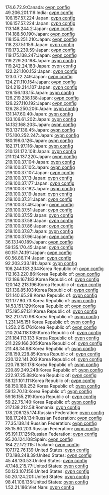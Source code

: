 174.6.72.9:Canada: [ovpn config](vpn/174_6_72_9.ovpn)  
49.206.201.116:India: [ovpn config](vpn/49_206_201_116.ovpn)  
106.157.57.224:Japan: [ovpn config](vpn/106_157_57_224.ovpn)  
106.157.57.224:Japan: [ovpn config](vpn/106_157_57_224.ovpn)  
113.148.244.2:Japan: [ovpn config](vpn/113_148_244_2.ovpn)  
114.188.50.190:Japan: [ovpn config](vpn/114_188_50_190.ovpn)  
118.156.251.210:Japan: [ovpn config](vpn/118_156_251_210.ovpn)  
118.237.51.159:Japan: [ovpn config](vpn/118_237_51_159.ovpn)  
119.173.239.59:Japan: [ovpn config](vpn/119_173_239_59.ovpn)  
119.175.138.247:Japan: [ovpn config](vpn/119_175_138_247.ovpn)  
119.229.20.198:Japan: [ovpn config](vpn/119_229_20_198.ovpn)  
119.242.24.183:Japan: [ovpn config](vpn/119_242_24_183.ovpn)  
122.221.100.152:Japan: [ovpn config](vpn/122_221_100_152.ovpn)  
123.0.72.249:Japan: [ovpn config](vpn/123_0_72_249.ovpn)  
124.211.110.154:Japan: [ovpn config](vpn/124_211_110_154.ovpn)  
124.219.214.107:Japan: [ovpn config](vpn/124_219_214_107.ovpn)  
126.156.133.15:Japan: [ovpn config](vpn/126_156_133_15.ovpn)  
126.219.238.138:Japan: [ovpn config](vpn/126_219_238_138.ovpn)  
126.227.110.192:Japan: [ovpn config](vpn/126_227_110_192.ovpn)  
126.28.250.206:Japan: [ovpn config](vpn/126_28_250_206.ovpn)  
131.147.60.40:Japan: [ovpn config](vpn/131_147_60_40.ovpn)  
133.106.61.202:Japan: [ovpn config](vpn/133_106_61_202.ovpn)  
14.132.168.203:Japan: [ovpn config](vpn/14_132_168_203.ovpn)  
153.137.136.45:Japan: [ovpn config](vpn/153_137_136_45.ovpn)  
175.100.252.247:Japan: [ovpn config](vpn/175_100_252_247.ovpn)  
180.196.0.126:Japan: [ovpn config](vpn/180_196_0_126.ovpn)  
182.171.97.116:Japan: [ovpn config](vpn/182_171_97_116.ovpn)  
210.131.172.108:Japan: [ovpn config](vpn/210_131_172_108.ovpn)  
211.124.137.220:Japan: [ovpn config](vpn/211_124_137_220.ovpn)  
219.100.37.104:Japan: [ovpn config](vpn/219_100_37_104.ovpn)  
219.100.37.105:Japan: [ovpn config](vpn/219_100_37_105.ovpn)  
219.100.37.107:Japan: [ovpn config](vpn/219_100_37_107.ovpn)  
219.100.37.13:Japan: [ovpn config](vpn/219_100_37_13.ovpn)  
219.100.37.177:Japan: [ovpn config](vpn/219_100_37_177.ovpn)  
219.100.37.182:Japan: [ovpn config](vpn/219_100_37_182.ovpn)  
219.100.37.19:Japan: [ovpn config](vpn/219_100_37_19.ovpn)  
219.100.37.31:Japan: [ovpn config](vpn/219_100_37_31.ovpn)  
219.100.37.49:Japan: [ovpn config](vpn/219_100_37_49.ovpn)  
219.100.37.51:Japan: [ovpn config](vpn/219_100_37_51.ovpn)  
219.100.37.55:Japan: [ovpn config](vpn/219_100_37_55.ovpn)  
219.100.37.58:Japan: [ovpn config](vpn/219_100_37_58.ovpn)  
219.100.37.86:Japan: [ovpn config](vpn/219_100_37_86.ovpn)  
219.100.37.87:Japan: [ovpn config](vpn/219_100_37_87.ovpn)  
219.100.37.96:Japan: [ovpn config](vpn/219_100_37_96.ovpn)  
36.13.140.189:Japan: [ovpn config](vpn/36_13_140_189.ovpn)  
59.135.170.45:Japan: [ovpn config](vpn/59_135_170_45.ovpn)  
60.151.74.191:Japan: [ovpn config](vpn/60_151_74_191.ovpn)  
60.56.86.114:Japan: [ovpn config](vpn/60_56_86_114.ovpn)  
92.203.233.181:Japan: [ovpn config](vpn/92_203_233_181.ovpn)  
106.244.133.234:Korea Republic of: [ovpn config](vpn/106_244_133_234.ovpn)  
112.163.220.86:Korea Republic of: [ovpn config](vpn/112_163_220_86.ovpn)  
112.186.167.183:Korea Republic of: [ovpn config](vpn/112_186_167_183.ovpn)  
120.142.213.196:Korea Republic of: [ovpn config](vpn/120_142_213_196.ovpn)  
121.136.85.103:Korea Republic of: [ovpn config](vpn/121_136_85_103.ovpn)  
121.140.65.28:Korea Republic of: [ovpn config](vpn/121_140_65_28.ovpn)  
121.177.80.73:Korea Republic of: [ovpn config](vpn/121_177_80_73.ovpn)  
14.53.151.129:Korea Republic of: [ovpn config](vpn/14_53_151_129.ovpn)  
175.195.97.131:Korea Republic of: [ovpn config](vpn/175_195_97_131.ovpn)  
182.217.170.98:Korea Republic of: [ovpn config](vpn/182_217_170_98.ovpn)  
1.231.145.151:Korea Republic of: [ovpn config](vpn/1_231_145_151.ovpn)  
1.252.215.176:Korea Republic of: [ovpn config](vpn/1_252_215_176.ovpn)  
210.204.118.139:Korea Republic of: [ovpn config](vpn/210_204_118_139.ovpn)  
211.184.113.133:Korea Republic of: [ovpn config](vpn/211_184_113_133.ovpn)  
211.229.166.205:Korea Republic of: [ovpn config](vpn/211_229_166_205.ovpn)  
211.48.34.98:Korea Republic of: [ovpn config](vpn/211_48_34_98.ovpn)  
218.159.228.85:Korea Republic of: [ovpn config](vpn/218_159_228_85.ovpn)  
220.122.141.202:Korea Republic of: [ovpn config](vpn/220_122_141_202.ovpn)  
220.78.181.178:Korea Republic of: [ovpn config](vpn/220_78_181_178.ovpn)  
220.89.249.248:Korea Republic of: [ovpn config](vpn/220_89_249_248.ovpn)  
222.97.25.88:Korea Republic of: [ovpn config](vpn/222_97_25_88.ovpn)  
58.121.101.111:Korea Republic of: [ovpn config](vpn/58_121_101_111.ovpn)  
58.150.189.252:Korea Republic of: [ovpn config](vpn/58_150_189_252.ovpn)  
59.13.70.13:Korea Republic of: [ovpn config](vpn/59_13_70_13.ovpn)  
59.16.155.219:Korea Republic of: [ovpn config](vpn/59_16_155_219.ovpn)  
59.22.75.140:Korea Republic of: [ovpn config](vpn/59_22_75_140.ovpn)  
217.138.212.58:Romania: [ovpn config](vpn/217_138_212_58.ovpn)  
178.206.125.174:Russian Federation: [ovpn config](vpn/178_206_125_174.ovpn)  
188.17.249.134:Russian Federation: [ovpn config](vpn/188_17_249_134.ovpn)  
77.35.138.14:Russian Federation: [ovpn config](vpn/77_35_138_14.ovpn)  
85.15.80.203:Russian Federation: [ovpn config](vpn/85_15_80_203.ovpn)  
95.191.17.125:Russian Federation: [ovpn config](vpn/95_191_17_125.ovpn)  
95.20.124.108:Spain: [ovpn config](vpn/95_20_124_108.ovpn)  
184.22.172.115:Thailand: [ovpn config](vpn/184_22_172_115.ovpn)  
107.172.76.139:United States: [ovpn config](vpn/107_172_76_139.ovpn)  
173.198.248.39:United States: [ovpn config](vpn/173_198_248_39.ovpn)  
45.48.130.53:United States: [ovpn config](vpn/45_48_130_53.ovpn)  
47.148.215.77:United States: [ovpn config](vpn/47_148_215_77.ovpn)  
50.123.107.156:United States: [ovpn config](vpn/50_123_107_156.ovpn)  
50.20.124.201:United States: [ovpn config](vpn/50_20_124_201.ovpn)  
98.41.106.135:United States: [ovpn config](vpn/98_41_106_135.ovpn)  
1.52.21.186:Viet Nam: [ovpn config](vpn/1_52_21_186.ovpn)  
